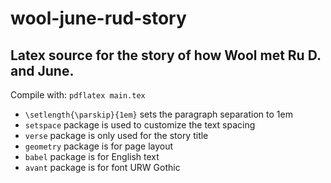 # wool-june-rud-story

## Latex source for the story of how Wool met Ru D. and June.

Compile with:
```pdflatex main.tex```

- `\setlength{\parskip}{1em}` sets the paragraph separation to 1em
- `setspace` package is used to customize the text spacing
- `verse` package is only used for the story title
- `geometry` package is for page layout
- `babel` package is for English text
- `avant` package is for font URW Gothic
